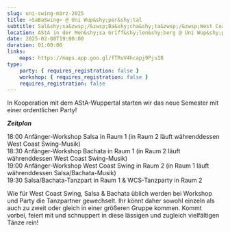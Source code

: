```yaml
---
slug: uni-swing-märz-2025
title: »SaBaSwing« @ Uni Wup&shy;per&shy;­tal
subtitle: Sal&shy;sa&zwsp;/&zwsp;Ba&shy;cha&shy;ta&zwsp;/&zwsp;West Coast Swing-&zwsp;Par&shy;ty auf 2 Floors
location: AStA in der Men&shy;sa Griff&shy;len&shy;berg @ Uni Wup&shy;per&shy;tal
date: 2025-02-08T19:00:00
duration: 01:00:00
links:
    maps: https://maps.app.goo.gl/fTRuV4hcapj9Pjs18
type:
    party: { requires_registration: false }
    workshop: { requires_registration: false }
    requires_registration: false
---
```


In Kooperation mit dem AStA-Wuppertal starten wir das neue Semester mit einer ordentlichen Party!

***Zeitplan***

18:00 Anfänger-Workshop Salsa in Raum 1 (in Raum 2 läuft währenddessen West Coast Swing-Musik)<br>
18:30 Anfänger-Workshop Bachata in Raum 1 (in Raum 2 läuft währenddessen West Coast Swing-Musik)<br>
19:00 Anfänger-Workshop West Coast Swing in Raum 2 (in Raum 1 läuft währenddessen Salsa/Bachata-Musik)<br>
19:30 Salsa/Bachata-Tanzpart in Raum 1 & WCS-Tanzparty in Raum 2

Wie für West Coast Swing, Salsa & Bachata üblich werden bei Workshop und Party die Tanzpartner gewechselt. Ihr könnt daher sowohl einzeln als auch zu zweit oder gleich in einer größeren Gruppe kommen. Kommt vorbei, feiert mit und schnuppert in diese lässigen und zugleich vielfältigen Tänze rein!
